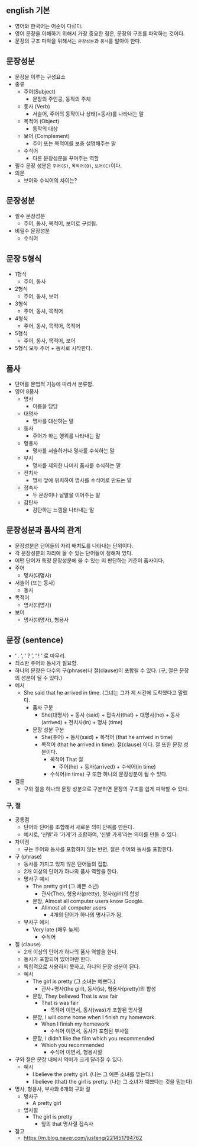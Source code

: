 ## english 기본

- 영어와 한국어는 어순이 다르다.
- 영어 문장을 이해하기 위해서 가장 중요한 점은, 문장의 구조를 파악하는 것이다.
- 문장의 구조 파악을 위해서는 `문장성분`과 `품사`를 알아야 한다.

## 문장성분

- 문장을 이루는 구성요소
- 종류
  - 주어(Subject)
    - 문장의 주인공, 동작의 주체
  - 동사 (Verb)
    - 서술어, 주어의 동작이나 상태(=동사)를 나타내는 말
  - 목적어 (Object)
    - 동작의 대상
  - 보어 (Complement)
    - 주어 또는 목적어를 보충 설명해주는 말
  - 수식어
    - 다른 문장성분을 꾸며주는 역할
- 필수 문장 성분은 `주어(S)`, `목적어(O)`, `보어(C)`이다.
- 의문
  - 보어와 수식어의 차이는?

## 문장성분

- 필수 문장성분
  - 주어, 동사, 목적어, 보어로 구성됨.
- 비필수 문장성분
  - 수식어

## 문장 5형식

- 1형식
  - 주어, 동사
- 2형식
  - 주어, 동사, 보어
- 3형식
  - 주어, 동사, 목적어
- 4형식
  - 주어, 동사, 목적어, 목적어
- 5형식
  - 주어, 동사, 목적어, 보어
- 5형식 모두 주어 + 동사로 시작한다.

## 품사

- 단어를 문법적 기능에 따라서 분류함.
- 영어 8품사
  - 명사
    - 이름을 담당
  - 대명사
    - 명사를 대신하는 말
  - 동사
    - 주어가 하는 행위를 나타내는 말
  - 형용사
    - 명사를 서술하거나 명사를 수식하는 말
  - 부사
    - 명사를 제외한 나머지 품사를 수식하는 말
  - 전치사
    - 명사 앞에 위치하여 명사를 수식어로 만드는 말
  - 접속사
    - 두 문장이나 낱말을 이어주는 말
  - 감탄사
    - 감탄하는 느낌을 나타내는 말

## 문장성분과 품사의 관계

- 문장성분은 단어들의 자리 배치도를 나타내는 단위이다.
- 각 문장성분의 자리에 올 수 있는 단어들이 정해져 있다.
- 어떤 단어가 특정 문장성분에 올 수 있는 지 판단하는 기준이 품사이다.
- 주어
  - 명사(대명사)
- 서술어 (또는 동사)
  - 동사
- 목적어
  - 명사(대명사)
- 보어
  - 명사(대명사), 형용사

## 문장 (sentence)

- ‘ . ‘, ‘ ? ’, ‘ ! ‘ 로 마무리.
- 최소한 주어와 동사가 필요함.
- 하나의 문장은 다수의 구(phrase)나 절(clause)이 포함될 수 있다. (구, 절은 문장의 성분이 될 수 있다.)
- 예시
  - She said that he arrived in time. (그녀는 그가 제 시간에 도착했다고 말했다.
    - 품사 구분
      - She(대명사) + 동사 (said) + 접속사(that) + 대명사(he) + 동사 (arrived) + 전치사(in) + 명사 (time)
    - 문장 성분 구분
      - She(주어) + 동사(said) + 목적어 (that he arrived in time)
      - 목적어 (that he arrived in time): 절(clause) 이다. 절 또한 문장 성분이다.
        - 목적어 That 절
          - 주어(he) + 동사(arrived) + 수식어(in time)
        - 수식어(in time) 구 또한 하나의 문장성분이 될 수 있다.
- 결론
  - 구와 절을 하나의 문장 성분으로 구분하면 문장의 구조를 쉽게 파악할 수 있다.

### 구, 절

- 공통점
  - 단어와 단어를 조합해서 새로운 의미 단위를 만든다.
  - 예시로, ‘신발’과 ‘가게’가 조합하여, ‘신발 가게’라는 의미를 만들 수 있다.
- 차이점
  - 구는 주어와 동사를 포함하지 않는 반면, 절은 주어와 동사를 포함한다.
- 구 (phrase)
  - 동사를 가지고 있지 않은 단어들의 집합.
  - 2개 이상의 단어가 하나의 품사 역할을 한다.
  - 명사구 예시
    - The pretty girl (그 예쁜 소년)
      - 관사(The), 형용사(pretty), 명사(girl)의 합성
    - 문장, Almost all computer users know Google.
      - Allmost all computer users
        - 4개의 단어가 하나의 명사구가 됨.
  - 부사구 예시
    - Very late (매우 늦게)
      - 수식어
- 절 (clause)
  - 2개 이상의 단어가 하나의 품사 역할을 한다.
  - 동사가 포함되어 있어야만 한다.
  - 독립적으로 사용하지 못하고, 하나의 문장 성분이 된다.
  - 예시
    - The girl is pretty (그 소녀는 예쁘다.)
      - 관사+명사(the girl), 동사(is), 형용사(pretty)의 합성
    - 문장, They believed That is was fair
      - That is was fair
        - 목적어 이면서, 동사(was)가 포함된 명사절
    - 문장, I will come home when I finish my homework.
      - When I finish my homework
        - 수식어 이면서, 동사가 포함된 부사절
    - 문장, I didn’t like the film which you recommended
      - Which you recommended
        - 수식어 이면서, 형용사절
- 구와 절은 문장 내에서 의미가 크게 달라질 수 있다.
  - 예시
    - I believe the pretty girl. (나는 그 예쁜 소녀를 믿는다.)
    - I believe (that) the girl is pretty. (나는 그 소녀가 예쁘다는 것을 믿는다)
- 명사, 형용사, 부사와 6개의 구와 절
  - 명사구
    - A pretty girl
  - 명사절
    - The girl is pretty
      - 앞의 that 명사절 접속사
- 참고
  - <https://m.blog.naver.com/justeng/221451794762>
